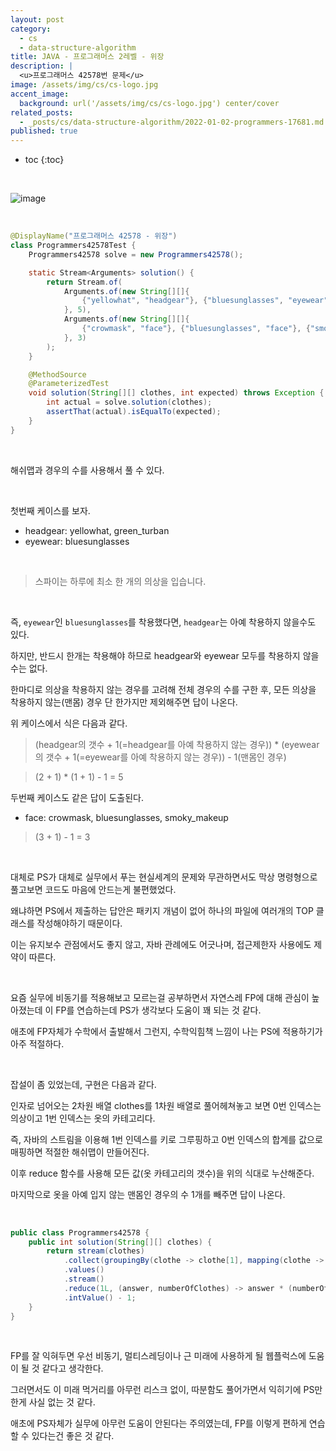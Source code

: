 ```yaml
---
layout: post
category:
  - cs
  - data-structure-algorithm
title: JAVA - 프로그래머스 2레벨 - 위장
description: |
  <u>프로그래머스 42578번 문제</u>  
image: /assets/img/cs/cs-logo.jpg
accent_image:
  background: url('/assets/img/cs/cs-logo.jpg') center/cover
related_posts:
  - _posts/cs/data-structure-algorithm/2022-01-02-programmers-17681.md
published: true
---
```


* toc
{:toc}

<br />

![image](https://user-images.githubusercontent.com/71188307/150318647-dbf71d16-6821-4ac3-808b-00114d61bc91.png)

<br />

```java
@DisplayName("프로그래머스 42578 - 위장")
class Programmers42578Test {
    Programmers42578 solve = new Programmers42578();

    static Stream<Arguments> solution() {
        return Stream.of(
            Arguments.of(new String[][]{
                {"yellowhat", "headgear"}, {"bluesunglasses", "eyewear"}, {"green_turban", "headgear"}
            }, 5),
            Arguments.of(new String[][]{
                {"crowmask", "face"}, {"bluesunglasses", "face"}, {"smoky_makeup", "face"}
            }, 3)
        );
    }

    @MethodSource
    @ParameterizedTest
    void solution(String[][] clothes, int expected) throws Exception {
        int actual = solve.solution(clothes);
        assertThat(actual).isEqualTo(expected);
    }
}
```

<br />

해쉬맵과 경우의 수를 사용해서 풀 수 있다.

<br />

첫번째 케이스를 보자.

- headgear: yellowhat, green_turban
- eyewear: bluesunglasses

<br />

> 스파이는 하루에 최소 한 개의 의상을 입습니다.

<br />

즉, `eyewear`인 `bluesunglasses`를 착용했다면, `headgear`는 아예 착용하지 않을수도 있다.

하지만, 반드시 한개는 착용해야 하므로 headgear와 eyewear 모두를 착용하지 않을수는 없다.

한마디로 의상을 착용하지 않는 경우를 고려해 전체 경우의 수를 구한 후, 모든 의상을 착용하지 않는(맨몸) 경우 단 한가지만 제외해주면 답이 나온다.

위 케이스에서 식은 다음과 같다.

> (headgear의 갯수 + 1(=headgear를 아예 착용하지 않는 경우)) * (eyewear의 갯수 + 1(=eyewear를 아예 착용하지 않는 경우)) - 1(맨몸인 경우)

> (2 + 1) * (1 + 1) - 1 = 5 

두번째 케이스도 같은 답이 도출된다.

- face: crowmask, bluesunglasses, smoky_makeup

> (3 + 1) - 1 = 3

<br />

대체로 PS가 대체로 실무에서 푸는 현실세계의 문제와 무관하면서도 막상 명령형으로 풀고보면 코드도 마음에 안드는게 불편했었다.

왜냐하면 PS에서 제출하는 답안은 패키지 개념이 없어 하나의 파일에 여러개의 TOP 클래스를 작성해야하기 때문이다. 

이는 유지보수 관점에서도 좋지 않고, 자바 관례에도 어긋나며, 접근제한자 사용에도 제약이 따른다.

<br />

요즘 실무에 비동기를 적용해보고 모르는걸 공부하면서 자연스레 FP에 대해 관심이 높아졌는데 이 FP를 연습하는데 PS가 생각보다 도움이 꽤 되는 것 같다.

애초에 FP자체가 수학에서 출발해서 그런지, 수학익힘책 느낌이 나는 PS에 적용하기가 아주 적절하다.

<br />

잡설이 좀 있었는데, 구현은 다음과 같다.

인자로 넘어오는 2차원 배열 clothes를 1차원 배열로 풀어헤쳐놓고 보면 0번 인덱스는 의상이고 1번 인덱스는 옷의 카테고리다.

즉, 자바의 스트림을 이용해 1번 인덱스를 키로 그루핑하고 0번 인덱스의 합계를 값으로 매핑하면 적절한 해쉬맵이 만들어진다.

이후 reduce 함수를 사용해 모든 값(옷 카테고리의 갯수)을 위의 식대로 누산해준다.

마지막으로 옷을 아예 입지 않는 맨몸인 경우의 수 1개를 빼주면 답이 나온다.

<br />

```java
public class Programmers42578 {
    public int solution(String[][] clothes) {
        return stream(clothes)
            .collect(groupingBy(clothe -> clothe[1], mapping(clothe -> clothe[0], counting())))
            .values()
            .stream()
            .reduce(1L, (answer, numberOfClothes) -> answer * (numberOfClothes + 1))
            .intValue() - 1;
    }
}
```

<br />

FP를 잘 익혀두면 우선 비동기, 멀티스레딩이나 근 미래에 사용하게 될 웹플럭스에 도움이 될 것 같다고 생각한다.

그러면서도 이 미래 먹거리를 아무런 리스크 없이, 따분함도 풀어가면서 익히기에 PS만한게 사실 없는 것 같다.

애초에 PS자체가 실무에 아무런 도움이 안된다는 주의였는데, FP를 이렇게 편하게 연습할 수 있다는건 좋은 것 같다.

<br />
